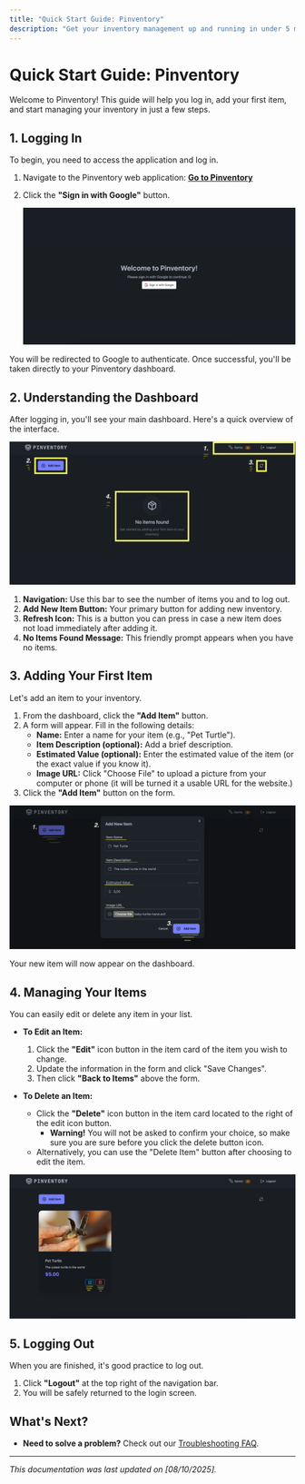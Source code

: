 ```yaml
---
title: "Quick Start Guide: Pinventory"
description: "Get your inventory management up and running in under 5 minutes."
---
```


# Quick Start Guide: Pinventory

Welcome to Pinventory! This guide will help you log in, add your first item, and start managing your inventory in just a few steps.

## 1. Logging In

To begin, you need to access the application and log in.

1.  Navigate to the Pinventory web application: **[Go to Pinventory](https://pern-store-project.onrender.com)**
2.  Click the **"Sign in with Google"** button.
    
    ![The Pinventory login screen, with the 'Sign in with Google' button highlighted.](/docs/images/login-screen.png)

You will be redirected to Google to authenticate. Once successful, you'll be taken directly to your Pinventory dashboard.



## 2. Understanding the Dashboard

After logging in, you'll see your main dashboard. Here's a quick overview of the interface.

![An annotated screenshot of the Pinventory dashboard, highlighting the Navigation bar, Empty Inventory message, Item Count, and 'Add New Item' button.](/docs/images/dashboard-annotated.png)

1.  **Navigation:** Use this bar to see the number of items you and to log out.
2.  **Add New Item Button:** Your primary button for adding new inventory.
3.  **Refresh Icon:** This is a button you can press in case a new item does not load immediately after adding it.
4.  **No Items Found Message:** This friendly prompt appears when you have no items.



## 3. Adding Your First Item

Let's add an item to your inventory.

1.  From the dashboard, click the **"Add Item"** button.
2.  A form will appear. Fill in the following details:
    * **Name:** Enter a name for your item (e.g., "Pet Turtle").
    * **Item Description (optional):** Add a brief description.
    * **Estimated Value (optional):** Enter the estimated value of the item (or the exact value if you know it).
    * **Image URL:** Click "Choose File" to upload a picture from your computer or phone (it will be turned it a usable URL for the website.)
3.  Click the **"Add Item"** button on the form.

![The 'Add New Item' form, filled out with example data.](/docs/images/add-item-form-annotated.png)

Your new item will now appear on the dashboard.



## 4. Managing Your Items
You can easily edit or delete any item in your list.

*   **To Edit an Item:** 
    1. Click the **"Edit"** icon button in the item card of the item you wish to change.
    2. Update the information in the form and click "Save Changes". 
    3. Then click **"Back to Items"** above the form.
    
*   **To Delete an Item:** 
    * Click the **"Delete"** icon button in the item card located to the right of the edit icon button. 
        * **Warning!** You will not be asked to confirm your choice, so make sure you are sure before you click the delete button icon.
    * Alternatively, you can use the "Delete Item" button after choosing to edit the item.

![A single inventory item in the list, with the 'Edit' and 'Delete' buttons clearly visible.](/docs/images/item-management.png)



## 5. Logging Out

When you are finished, it's good practice to log out.

1.  Click **"Logout"** at the top right of the navigation bar.
2.  You will be safely returned to the login screen.



## What's Next?

*   **Need to solve a problem?** Check out our [Troubleshooting FAQ](./troubleshooting-faq.md).

---
*This documentation was last updated on [08/10/2025].*